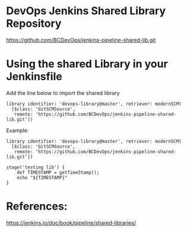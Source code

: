 
# DevOps Jenkins Shared Library Repository
https://github.com/BCDevOps/jenkins-pipeline-shared-lib.git

# Using the shared Library in your Jenkinsfile

Add the line below to import the shared library
```
library identifier: 'devops-library@master', retriever: modernSCM(
  [$class: 'GitSCMSource',
   remote: 'https://github.com/BCDevOps/jenkins-pipeline-shared-lib.git'])
```

Example:

```
library identifier: 'devops-library@master', retriever: modernSCM(
  [$class: 'GitSCMSource',
   remote: 'https://github.com/BCDevOps/jenkins-pipeline-shared-lib.git'])
   
stage('testing lib') {
    def TIMESTAMP = getTimeStamp();
    echo "${TIMESTAMP}"
}
```

# References:
https://jenkins.io/doc/book/pipeline/shared-libraries/


